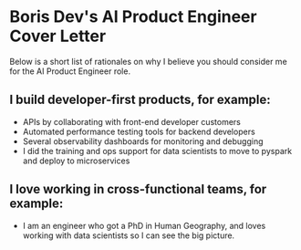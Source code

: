 # Boris Dev's AI Product Engineer Cover Letter

Below is a short list of rationales on why I believe you should consider me for
the AI Product Engineer role.

## I build developer-first products, for example:

-   APIs by collaborating with front-end developer customers
-   Automated performance testing tools for backend developers
-   Several observability dashboards for monitoring and debugging
-   I did the training and ops support for data scientists to move to pyspark and deploy to microservices

## I love working in cross-functional teams, for example:

-   I am an engineer who got a PhD in Human Geography, and loves working with data scientists so I can see the big picture.
